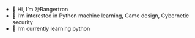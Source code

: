 - 👋 Hi, I’m @Rangertron
- 👀 I’m interested in Python machine learning, Game design, Cybernetic security
- 🌱 I’m currently learning python

<!---
Rangertron/Rangertron is a ✨ special ✨ repository because its `README.md` (this file) appears on your GitHub profile.
You can click the Preview link to take a look at your changes.
--->
